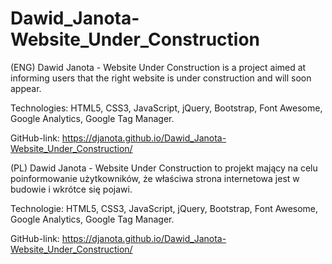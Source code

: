 # Dawid_Janota-Website_Under_Construction
(ENG) Dawid Janota - Website Under Construction is a project aimed at informing users that the right website is under construction and will soon appear. 

Technologies: HTML5, CSS3, JavaScript, jQuery, Bootstrap, Font Awesome, Google Analytics, Google Tag Manager.

GitHub-link: https://djanota.github.io/Dawid_Janota-Website_Under_Construction/

(PL) Dawid Janota - Website Under Construction to projekt mający na celu poinformowanie użytkowników, że właściwa strona internetowa jest w budowie i wkrótce się pojawi.

Technologie: HTML5, CSS3, JavaScript, jQuery, Bootstrap, Font Awesome, Google Analytics, Google Tag Manager.

GitHub-link: https://djanota.github.io/Dawid_Janota-Website_Under_Construction/

